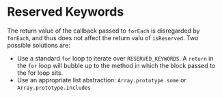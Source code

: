# Reserved Keywords

The return value of the callback passed to `forEach` is disregarded by `forEach`, and thus does not affect the return valu of `isReserved`. Two possible solutions are:

- Use a standard `for` loop to iterate over `RESERVED_KEYWORDS`. A `return` in the `for` loop will bubble up to the method in which the block passed to the for loop sits.
- Use an appropriate list abstraction: `Array.prototype.some` or `Array.prototype.includes`

